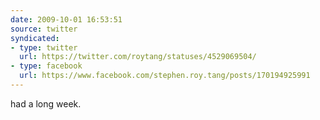 ```yaml
---
date: 2009-10-01 16:53:51
source: twitter
syndicated:
- type: twitter
  url: https://twitter.com/roytang/statuses/4529069504/
- type: facebook
  url: https://www.facebook.com/stephen.roy.tang/posts/170194925991
---
```


had a long week.